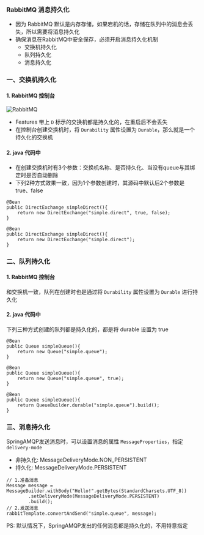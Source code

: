 ###  RabbitMQ 消息持久化
* 因为 RabbitMQ 默认是内存存储，如果宕机的话，存储在队列中的消息会丢失，所以需要将消息持久化
* 确保消息在RabbitMQ中安全保存，必须开启消息持久化机制
    * 交换机持久化
    * 队列持久化
    * 消息持久化

### 一、交换机持久化
#### 1. RabbitMQ 控制台
![RabbitMQ](https://fgq233.github.io/imgs/other/rabbitMQ6.png)

* Features 带上 `D` 标示的交换机都是持久化的，在重启后不会丢失
* 在控制台创建交换机时，将 `Durability` 属性设置为 `Durable`，那么就是一个持久化的交换机

#### 2. java 代码中
* 在创建交换机时有3个参数：交换机名称、是否持久化、当没有queue与其绑定时是否自动删除
* 下列2种方式效果一致，因为1个参数创建时，其源码中默认后2个参数是 true、false 

```
@Bean
public DirectExchange simpleDirect(){
    return new DirectExchange("simple.direct", true, false);
}

@Bean
public DirectExchange simpleDirect(){
    return new DirectExchange("simple.direct");
}
```



### 二、队列持久化
#### 1. RabbitMQ 控制台
和交换机一致，队列在创建时也是通过将 `Durability` 属性设置为 `Durable` 进行持久化

#### 2. java 代码中
下列三种方式创建的队列都是持久化的，都是将 durable 设置为 true

```
@Bean
public Queue simpleQueue(){
    return new Queue("simple.queue");
}

@Bean
public Queue simpleQueue(){
    return new Queue("simple.queue", true);
}

@Bean
public Queue simpleQueue(){
    return QueueBuilder.durable("simple.queue").build();
}
```



### 三、消息持久化
SpringAMQP发送消息时，可以设置消息的属性 `MessageProperties`，指定 `delivery-mode`
* 非持久化: MessageDeliveryMode.NON_PERSISTENT
* 持久化:  MessageDeliveryMode.PERSISTENT

```
// 1.准备消息
Message message = MessageBuilder.withBody("Hello!".getBytes(StandardCharsets.UTF_8))
        .setDeliveryMode(MessageDeliveryMode.PERSISTENT)
        .build();
// 2.发送消息
rabbitTemplate.convertAndSend("simple.queue", message);
```


PS: 默认情况下，SpringAMQP发出的任何消息都是持久化的，不用特意指定


